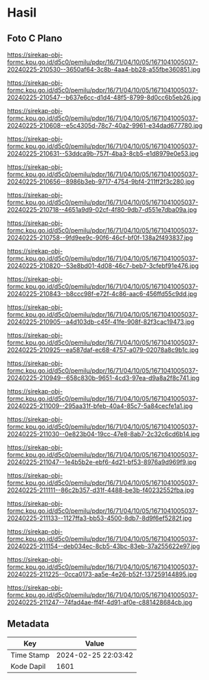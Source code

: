 # Hasil

## Foto C Plano

https://sirekap-obj-formc.kpu.go.id/d5c0/pemilu/pdpr/16/71/04/10/05/1671041005037-20240225-210530--3650af64-3c8b-4aa4-bb28-a55fbe360851.jpg

https://sirekap-obj-formc.kpu.go.id/d5c0/pemilu/pdpr/16/71/04/10/05/1671041005037-20240225-210547--b637e6cc-d1d4-48f5-8799-8d0cc6b5eb26.jpg

https://sirekap-obj-formc.kpu.go.id/d5c0/pemilu/pdpr/16/71/04/10/05/1671041005037-20240225-210608--e5c4305d-78c7-40a2-9961-e34dad677780.jpg

https://sirekap-obj-formc.kpu.go.id/d5c0/pemilu/pdpr/16/71/04/10/05/1671041005037-20240225-210631--53ddca9b-757f-4ba3-8cb5-e1d8979e0e53.jpg

https://sirekap-obj-formc.kpu.go.id/d5c0/pemilu/pdpr/16/71/04/10/05/1671041005037-20240225-210656--8986b3eb-9717-4754-9bf4-211ff2f3c280.jpg

https://sirekap-obj-formc.kpu.go.id/d5c0/pemilu/pdpr/16/71/04/10/05/1671041005037-20240225-210718--4651a9d9-02cf-4f80-9db7-d551e7dba09a.jpg

https://sirekap-obj-formc.kpu.go.id/d5c0/pemilu/pdpr/16/71/04/10/05/1671041005037-20240225-210758--9fd9ee9c-90f6-46cf-bf0f-138a2f493837.jpg

https://sirekap-obj-formc.kpu.go.id/d5c0/pemilu/pdpr/16/71/04/10/05/1671041005037-20240225-210820--53e8bd01-4d08-46c7-beb7-3cfebf91e476.jpg

https://sirekap-obj-formc.kpu.go.id/d5c0/pemilu/pdpr/16/71/04/10/05/1671041005037-20240225-210843--b8ccc98f-e72f-4c86-aac6-456ffd55c9dd.jpg

https://sirekap-obj-formc.kpu.go.id/d5c0/pemilu/pdpr/16/71/04/10/05/1671041005037-20240225-210905--a4d103db-c45f-41fe-908f-82f3cac19473.jpg

https://sirekap-obj-formc.kpu.go.id/d5c0/pemilu/pdpr/16/71/04/10/05/1671041005037-20240225-210925--ea587daf-ec68-4757-a079-02078a8c9b1c.jpg

https://sirekap-obj-formc.kpu.go.id/d5c0/pemilu/pdpr/16/71/04/10/05/1671041005037-20240225-210949--658c830b-9651-4cd3-97ea-d9a8a2f8c741.jpg

https://sirekap-obj-formc.kpu.go.id/d5c0/pemilu/pdpr/16/71/04/10/05/1671041005037-20240225-211009--295aa31f-bfeb-40a4-85c7-5a84cecfe1a1.jpg

https://sirekap-obj-formc.kpu.go.id/d5c0/pemilu/pdpr/16/71/04/10/05/1671041005037-20240225-211030--0e823b04-19cc-47e8-8ab7-2c32c6cd6b14.jpg

https://sirekap-obj-formc.kpu.go.id/d5c0/pemilu/pdpr/16/71/04/10/05/1671041005037-20240225-211047--1e4b5b2e-ebf6-4d21-bf53-8976a9d969f9.jpg

https://sirekap-obj-formc.kpu.go.id/d5c0/pemilu/pdpr/16/71/04/10/05/1671041005037-20240225-211111--86c2b357-d31f-4488-be3b-f40232552fba.jpg

https://sirekap-obj-formc.kpu.go.id/d5c0/pemilu/pdpr/16/71/04/10/05/1671041005037-20240225-211133--1127ffa3-bb53-4500-8db7-8d9f6ef5282f.jpg

https://sirekap-obj-formc.kpu.go.id/d5c0/pemilu/pdpr/16/71/04/10/05/1671041005037-20240225-211154--deb034ec-8cb5-43bc-83eb-37a255622e97.jpg

https://sirekap-obj-formc.kpu.go.id/d5c0/pemilu/pdpr/16/71/04/10/05/1671041005037-20240225-211225--0cca0173-aa5e-4e26-b52f-137259144895.jpg

https://sirekap-obj-formc.kpu.go.id/d5c0/pemilu/pdpr/16/71/04/10/05/1671041005037-20240225-211247--74fad4ae-ff4f-4d91-af0e-c881428684cb.jpg


## Metadata

| Key        | Value               |
| ---------- | ------------------- |
| Time Stamp | 2024-02-25 22:03:42 |
| Kode Dapil | 1601                |



